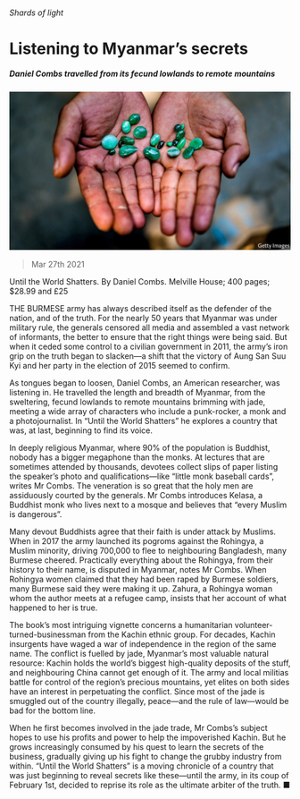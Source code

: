 ###### Shards of light

# Listening to Myanmar’s secrets 

##### Daniel Combs travelled from its fecund lowlands to remote mountains 

![image](images/20210327_bkp001.jpg) 

> Mar 27th 2021 

Until the World Shatters. By Daniel Combs. Melville House; 400 pages; $28.99 and £25

THE BURMESE army has always described itself as the defender of the nation, and of the truth. For the nearly 50 years that Myanmar was under military rule, the generals censored all media and assembled a vast network of informants, the better to ensure that the right things were being said. But when it ceded some control to a civilian government in 2011, the army’s iron grip on the truth began to slacken—a shift that the victory of Aung San Suu Kyi and her party in the election of 2015 seemed to confirm.


As tongues began to loosen, Daniel Combs, an American researcher, was listening in. He travelled the length and breadth of Myanmar, from the sweltering, fecund lowlands to remote mountains brimming with jade, meeting a wide array of characters who include a punk-rocker, a monk and a photojournalist. In “Until the World Shatters” he explores a country that was, at last, beginning to find its voice.

In deeply religious Myanmar, where 90% of the population is Buddhist, nobody has a bigger megaphone than the monks. At lectures that are sometimes attended by thousands, devotees collect slips of paper listing the speaker’s photo and qualifications—like “little monk baseball cards”, writes Mr Combs. The veneration is so great that the holy men are assiduously courted by the generals. Mr Combs introduces Kelasa, a Buddhist monk who lives next to a mosque and believes that “every Muslim is dangerous”.

Many devout Buddhists agree that their faith is under attack by Muslims. When in 2017 the army launched its pogroms against the Rohingya, a Muslim minority, driving 700,000 to flee to neighbouring Bangladesh, many Burmese cheered. Practically everything about the Rohingya, from their history to their name, is disputed in Myanmar, notes Mr Combs. When Rohingya women claimed that they had been raped by Burmese soldiers, many Burmese said they were making it up. Zahura, a Rohingya woman whom the author meets at a refugee camp, insists that her account of what happened to her is true.

The book’s most intriguing vignette concerns a humanitarian volunteer-turned-businessman from the Kachin ethnic group. For decades, Kachin insurgents have waged a war of independence in the region of the same name. The conflict is fuelled by jade, Myanmar’s most valuable natural resource: Kachin holds the world’s biggest high-quality deposits of the stuff, and neighbouring China cannot get enough of it. The army and local militias battle for control of the region’s precious mountains, yet elites on both sides have an interest in perpetuating the conflict. Since most of the jade is smuggled out of the country illegally, peace—and the rule of law—would be bad for the bottom line. 

When he first becomes involved in the jade trade, Mr Combs’s subject hopes to use his profits and power to help the impoverished Kachin. But he grows increasingly consumed by his quest to learn the secrets of the business, gradually giving up his fight to change the grubby industry from within. “Until the World Shatters” is a moving chronicle of a country that was just beginning to reveal secrets like these—until the army, in its coup of February 1st, decided to reprise its role as the ultimate arbiter of the truth. ■

